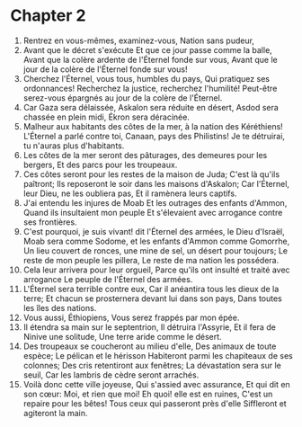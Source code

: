 # Chapter 2

1. Rentrez en vous-mêmes, examinez-vous, Nation sans pudeur,
2. Avant que le décret s'exécute Et que ce jour passe comme la balle, Avant que la colère ardente de l'Éternel fonde sur vous, Avant que le jour de la colère de l'Éternel fonde sur vous!
3. Cherchez l'Éternel, vous tous, humbles du pays, Qui pratiquez ses ordonnances! Recherchez la justice, recherchez l'humilité! Peut-être serez-vous épargnés au jour de la colère de l'Éternel.
4. Car Gaza sera délaissée, Askalon sera réduite en désert, Asdod sera chassée en plein midi, Ékron sera déracinée.
5. Malheur aux habitants des côtes de la mer, à la nation des Kéréthiens! L'Éternel a parlé contre toi, Canaan, pays des Philistins! Je te détruirai, tu n'auras plus d'habitants.
6. Les côtes de la mer seront des pâturages, des demeures pour les bergers, Et des parcs pour les troupeaux.
7. Ces côtes seront pour les restes de la maison de Juda; C'est là qu'ils paîtront; Ils reposeront le soir dans les maisons d'Askalon; Car l'Éternel, leur Dieu, ne les oubliera pas, Et il ramènera leurs captifs.
8. J'ai entendu les injures de Moab Et les outrages des enfants d'Ammon, Quand ils insultaient mon peuple Et s'élevaient avec arrogance contre ses frontières.
9. C'est pourquoi, je suis vivant! dit l'Éternel des armées, le Dieu d'Israël, Moab sera comme Sodome, et les enfants d'Ammon comme Gomorrhe, Un lieu couvert de ronces, une mine de sel, un désert pour toujours; Le reste de mon peuple les pillera, Le reste de ma nation les possédera.
10. Cela leur arrivera pour leur orgueil, Parce qu'ils ont insulté et traité avec arrogance Le peuple de l'Éternel des armées.
11. L'Éternel sera terrible contre eux, Car il anéantira tous les dieux de la terre; Et chacun se prosternera devant lui dans son pays, Dans toutes les îles des nations.
12. Vous aussi, Éthiopiens, Vous serez frappés par mon épée.
13. Il étendra sa main sur le septentrion, Il détruira l'Assyrie, Et il fera de Ninive une solitude, Une terre aride comme le désert.
14. Des troupeaux se coucheront au milieu d'elle, Des animaux de toute espèce; Le pélican et le hérisson Habiteront parmi les chapiteaux de ses colonnes; Des cris retentiront aux fenêtres; La dévastation sera sur le seuil, Car les lambris de cèdre seront arrachés.
15. Voilà donc cette ville joyeuse, Qui s'assied avec assurance, Et qui dit en son cœur: Moi, et rien que moi! Eh quoi! elle est en ruines, C'est un repaire pour les bêtes! Tous ceux qui passeront près d'elle Siffleront et agiteront la main.


